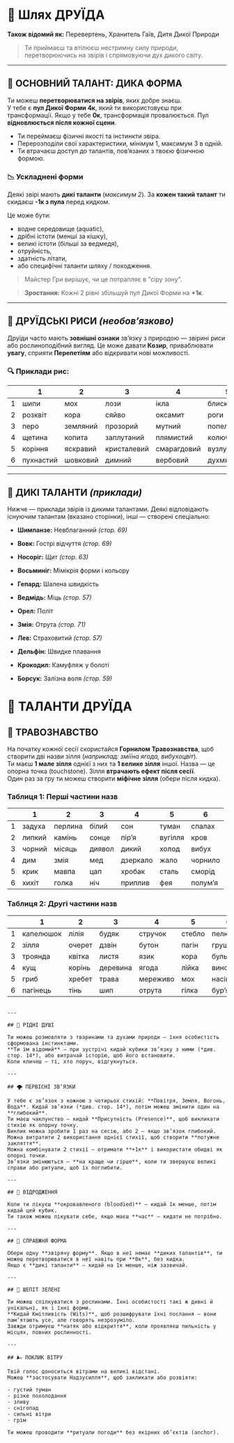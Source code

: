 
# 🌿 Шлях ДРУЇДА

**Також відомий як:** Перевертень, Хранитель Гаїв, Дитя Дикої Природи

> Ти приймаєш та втілюєш нестримну силу природи, перетворюючись на звірів і спрямовуючи дух дикого світу.

---

## 🐾 ОСНОВНИЙ ТАЛАНТ: **ДИКА ФОРМА**

Ти можеш **перетворюватися на звірів**, яких добре знаєш.  
У тебе є **пул Дикої Форми 4к**, який ти використовуєш при трансформації. Якщо у тебе **0к**, трансформація провалюється. Пул **відновлюється після кожної сцени**.

- Ти переймаєш фізичні якості та інстинкти звіра.
- Перерозподіли свої характеристики, мінімум 1, максимум 3 в одній.
- Ти втрачаєш доступ до талантів, пов’язаних з твоєю фізичною формою.

### 📉 Ускладнені форми
Деякі звірі мають **дикі таланти** (*максимум 2*). За **кожен такий талант** ти скидаєш **-1к з пула** перед кидком.

Це може бути:

- водне середовище (aquatic),  
- дрібні істоти (менші за кішку),  
- великі істоти (більші за ведмедя),  
- отруйність,  
- здатність літати,  
- або специфічні таланти шляху / походження.

> Майстер Гри вирішує, чи це потрапляє в "сіру зону".

> **Зростання:** Кожні 2 рівні збільшуй пул Дикої Форми на **+1к**.

---

## 🍃 ДРУЇДСЬКІ РИСИ *(необов’язково)*

Друїди часто мають **зовнішні ознаки** зв’язку з природою — звірині риси або рослиноподібний вигляд. Це може давати **Козир**, приваблювати **увагу**, сприяти **Перепетіям** або відкривати нові можливості.

### 🔍 Приклади рис:

|     | 1          | 2             | 3              | 4              | 5              | 6              |
|-----|------------|---------------|----------------|----------------|----------------|----------------|
| 1   | шипи       | мох           | лози           | ікла           | блиск          | луска          |
| 2   | розквіт    | кора          | сяйво          | оксамит        | роги           | довгозубість   |
| 3   | перо       | земляний      | прозорий       | мутний         | попелястий     | росистий       |
| 4   | щетина     | копита        | заплутаний     | плямистий      | колючий        | вітряний       |
| 5   | коріння    | яскравий      | кристалевий    | смарагдовий    | вузлуватий     | імлистий       |
| 6   | пухнастий  | шовковий      | димний         | вербовий       | духмяний       | пелюстки       |

---

## 🌟 ДИКІ ТАЛАНТИ *(приклади)*

Нижче — приклади звірів із дикими талантами. Деякі відповідають існуючим талантам (вказано сторінки), інші — створені спеціально:

- **Шимпанзе:** Невблаганний *(стор. 69)*
- **Вовк:** Гострі відчуття *(стор. 69)*
- **Носоріг:** Щит *(стор. 63)*
- **Восьминіг:** Мімікрія форми і кольору
- **Гепард:** Шалена швидкість
- **Ведмідь:** Міць *(стор. 57)*

- **Орел:** Політ
- **Змія:** Отрута *(стор. 71)*
- **Лев:** Страховитий *(стор. 57)*
- **Дельфін:** Швидке плавання
- **Крокодил:** Камуфляж у болоті
- **Борсук:** Залізна воля *(стор. 59)*

# 🌿 ТАЛАНТИ ДРУЇДА

## 🌱 ТРАВОЗНАВСТВО

На початку кожної сесії скористайся **Горнилом Травознавства**, щоб створити дві назви зілля (*наприклад: зміїна ягода, вибухоцвіт*).  
Ти маєш **1 мале зілля** однієї з них та **1 велике зілля** іншої. Назва — це опорна точка (touchstone). Зілля **втрачають ефект після сесії**.  
Один раз за гру ти можеш створити **міфічне зілля** (обери після кидка).

### Таблиця 1: Перші частини назв

|   | 1         | 2        | 3          | 4         | 5          | 6         |
|---|-----------|----------|------------|-----------|------------|-----------|
| 1 | задуха    | перлина  | білий      | сон       | туман      | спалах    |
| 2 | липкий    | камінь   | сонце      | пір’я     | вугілля    | кров      |
| 3 | чорний    | місяць   | диявол     | дикий     | холод      | вибух     |
| 4 | дим       | змія     | мед        | дзеркало  | жало       | чорнило   |
| 5 | крик      | мавпа    | цап        | хробак    | сталь      | сморід    |
| 6 | хихіт     | голка    | ніч        | приплив   | фея        | полум’я   |

### Таблиця 2: Другі частини назв

|   | 1        | 2        | 3         | 4        | 5         | 6        |
|---|----------|----------|-----------|----------|-----------|----------|
| 1 | капелюшок| лілія    | будяк     | стручок  | стебло    | пелюстка |
| 2 | зілля    | очерет   | дзвін     | бутон    | пагін     | груша    |
| 3 | троянда  | квітка   | листя     | язик     | кора      | бульба   |
| 4 | кущ      | корінь   | деревина  | ягода    | лійка     | виноград |
| 5 | гриб     | хребет   | трава     | мереживо | мох       | насіння  |
| 6 | пагінець | тінь     | шип       | отрута   | гілка     | бур’ян   |
```

---

## 🐾 РІДНІ ДУШІ

Ти можеш розмовляти з тваринами та духами природи — їхня особистість сформована інстинктами.  
**Ти їм відомий** — при зустрічі кидай кубики зв’язку з ними (*див. стор. 14*), або витрачай історію, щоб його встановити.  
Коли кличеш — ті, хто поруч, відгукнуться.

---

## 🌪️ ПЕРВІСНІ ЗВ’ЯЗКИ

У тебе є зв’язок з кожною з чотирьох стихій: **Повітря, Земля, Вогонь, Вода**. Кидай зв’язки (*див. стор. 14*), потім можеш змінити один на **глибокий**.  
Ти маєш чаклунство — кидай **Присутність (Presence)**, щоб викликати стихію як опорну точку.  
Виклик можна зробити 1 раз на сесію, або 2 — якщо зв’язок глибокий.  
Можна витратити 2 використання однієї стихії, щоб створити **потужне закляття**.  
Можна комбінувати 2 стихії — отримати **+1к** і використати обидві як опорні точки.  
Зв’язки змінюються — **на краще чи гірше**, коли ти звершуєш великі справи або ритуали, щоб їх поглибити.

---

## 🌿 ВІДРОДЖЕННЯ

Коли ти лікуєш **окровавленого (bloodied)** — кидай 1к менше, потім кидай цей кубик.  
Ти також можеш лікувати себе, якщо маєш **час** — кидати не потрібно.

---

## 🦌 СПРАВЖНЯ ФОРМА

Обери одну **звірячу форму**. Якщо в неї немає **диких талантів**, ти можеш перетворюватися в неї навіть при **0к**, без кидка.  
Якщо є **дикі таланти** — кидай на 1к менше, ніж зазвичай.

---

## 🍃 ШЕПІТ ЗЕЛЕНІ

Ти можеш спілкуватися з рослинами. Їхні особистості такі ж дивні й унікальні, як і їхні форми.  
**Кидай Кмітливість (Wits)**, щоб розшифрувати їхні послання — вони пам’ятають усе, але говорять незрозуміло.  
Завжди отримуєш **натяк або відкриття**, коли проявляєш пильність у місцях, повних рослинності.

---

## 🌬️ ПОКЛИК ВІТРУ

Твій голос доноситься вітрами на великі відстані.  
Можеш **застосувати Надзусилля**, щоб закликати або розвіяти:

- густий туман  
- різке похолодання  
- зливу  
- снігопад  
- сильні вітри  
- грім

Ти можеш проводити **ритуали погоди** без якірних об’єктів (anchor).

